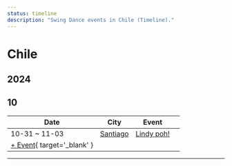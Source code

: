 ```yaml
---
status: timeline
description: "Swing Dance events in Chile (Timeline)."
---
```


# Chile

## 2024

## 10

| Date | City | Event | |
| --- | --- | --- | --- |
| 10-31 ~ 11-03 | [Santiago](by_city.md#santiago) | [Lindy poh!](lindy-poh-2024.md) |  |
| [+ Event](https://github.com/swingdance/events/issues/new?assignees=&labels=add+event&projects=&template=02-add_entity.yml&title=%5B2024%2Fcl%5D%20%3CName%3E&region=cl&province=&city=&org_id=&date_starts=2024-10-&date_ends=2024-10-){ target='_blank' }

---

